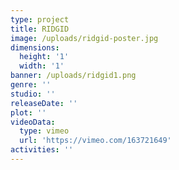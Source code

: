 ```yaml
---
type: project
title: RIDGID
image: /uploads/ridgid-poster.jpg
dimensions:
  height: '1'
  width: '1'
banner: /uploads/ridgid1.png
genre: ''
studio: ''
releaseDate: ''
plot: ''
videoData:
  type: vimeo
  url: 'https://vimeo.com/163721649'
activities: ''
---
```


